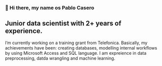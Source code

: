 ### 👋 Hi there, my name os Pablo Casero 
## Junior data scientist with 2+ years of experience.
I’m currently working on a training grant from Telefonica. Basically, my achievements have been: creating databases, modelling internal workflows by using Microsoft Access and SQL language. I am expreience in data preprocessing, datda wrangling and machine learning. 
<!--
**pablocaser/pablocaser** is a ✨ _special_ ✨ repository because its `README.md` (this file) appears on your GitHub profile.

Here are some ideas to get you started:

- 🔭 I’m currently working on a training grant from Telefonica. Basically, my achievements have been: creating databases, modelling internal workflows by using Microsoft Access and SQL language. I am expreience in data preprocessing, datda wrangling and machine learning. 
- 🌱 I’m currently studying a Master of Big Data and Data Science at Universidad Complutense of Madrid
- 👯 I’m looking to collaborate on ...
- 🤔 I’m looking for help with ...
- 💬 Ask me about ...
- 📫 How to reach me: ...
- 😄 Pronouns: ...
- ⚡ Fun fact: ...
-->
